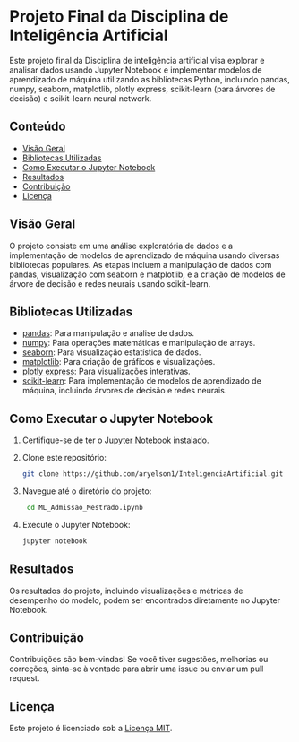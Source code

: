 # Projeto Final da Disciplina de Inteligência Artificial

Este projeto final da Disciplina de inteligência artificial visa explorar e analisar dados usando Jupyter Notebook e implementar modelos de aprendizado de máquina utilizando as bibliotecas Python, incluindo pandas, numpy, seaborn, matplotlib, plotly express, scikit-learn (para árvores de decisão) e scikit-learn neural network.

## Conteúdo

- [Visão Geral](#visão-geral)
- [Bibliotecas Utilizadas](#bibliotecas-utilizadas)
- [Como Executar o Jupyter Notebook](#como-executar-o-jupyter-notebook)
- [Resultados](#resultados)
- [Contribuição](#contribuição)
- [Licença](#licença)

## Visão Geral

O projeto consiste em uma análise exploratória de dados e a implementação de modelos de aprendizado de máquina usando diversas bibliotecas populares. As etapas incluem a manipulação de dados com pandas, visualização com seaborn e matplotlib, e a criação de modelos de árvore de decisão e redes neurais usando scikit-learn.

## Bibliotecas Utilizadas

- [pandas](https://pandas.pydata.org/): Para manipulação e análise de dados.
- [numpy](https://numpy.org/): Para operações matemáticas e manipulação de arrays.
- [seaborn](https://seaborn.pydata.org/): Para visualização estatística de dados.
- [matplotlib](https://matplotlib.org/): Para criação de gráficos e visualizações.
- [plotly express](https://plotly.com/python/plotly-express/): Para visualizações interativas.
- [scikit-learn](https://scikit-learn.org/stable/): Para implementação de modelos de aprendizado de máquina, incluindo árvores de decisão e redes neurais.

## Como Executar o Jupyter Notebook

1. Certifique-se de ter o [Jupyter Notebook](https://jupyter.org/install) instalado.
2. Clone este repositório:

   ```bash
   git clone https://github.com/aryelson1/InteligenciaArtificial.git

3. Navegue até o diretório do projeto:

   ```bash
    cd ML_Admissao_Mestrado.ipynb
   
4. Execute o Jupyter Notebook:

     ```bash
    jupyter notebook

## Resultados
Os resultados do projeto, incluindo visualizações e métricas de desempenho do modelo, podem ser encontrados diretamente no Jupyter Notebook.

## Contribuição
Contribuições são bem-vindas! Se você tiver sugestões, melhorias ou correções, sinta-se à vontade para abrir uma issue ou enviar um pull request.

## Licença

Este projeto é licenciado sob a [Licença MIT](#LICENSE).

